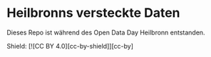 # Heilbronns versteckte Daten

Dieses Repo ist während des Open Data Day Heilbronn entstanden.


Shield: [![CC BY 4.0][cc-by-shield]][cc-by]
